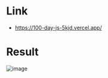 #  Link
-  https://100-day-js-5kjd.vercel.app/

# Result

![image](https://github.com/puneetuttam/100_day_js/assets/44168950/1cad8c3c-a7bd-45e7-bd52-6350e7b960fb)
